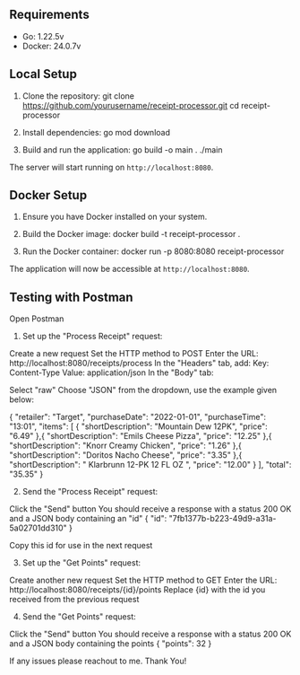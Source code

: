 ## Requirements

- Go: 1.22.5v
- Docker: 24.0.7v

## Local Setup

1. Clone the repository:
git clone https://github.com/yourusername/receipt-processor.git
cd receipt-processor

2. Install dependencies:
go mod download

3. Build and run the application:
go build -o main .
./main

The server will start running on `http://localhost:8080`.

## Docker Setup

1. Ensure you have Docker installed on your system.

2. Build the Docker image:
docker build -t receipt-processor .

3. Run the Docker container:
docker run -p 8080:8080 receipt-processor

The application will now be accessible at `http://localhost:8080`.


## Testing with Postman

Open Postman
1. Set up the "Process Receipt" request:

Create a new request
Set the HTTP method to POST
Enter the URL: http://localhost:8080/receipts/process
In the "Headers" tab, add:
Key: Content-Type
Value: application/json
In the "Body" tab:

Select "raw"
Choose "JSON" from the dropdown, use the example given below:

{
  "retailer": "Target",
  "purchaseDate": "2022-01-01",
  "purchaseTime": "13:01",
  "items": [
    {
      "shortDescription": "Mountain Dew 12PK",
      "price": "6.49"
    },{
      "shortDescription": "Emils Cheese Pizza",
      "price": "12.25"
    },{
      "shortDescription": "Knorr Creamy Chicken",
      "price": "1.26"
    },{
      "shortDescription": "Doritos Nacho Cheese",
      "price": "3.35"
    },{
      "shortDescription": "   Klarbrunn 12-PK 12 FL OZ  ",
      "price": "12.00"
    }
  ],
  "total": "35.35"
}

2. Send the "Process Receipt" request:

Click the "Send" button
You should receive a response with a status 200 OK and a JSON body containing an "id"
{ "id": "7fb1377b-b223-49d9-a31a-5a02701dd310" }

Copy this id for use in the next request

3. Set up the "Get Points" request:

Create another new request
Set the HTTP method to GET
Enter the URL: http://localhost:8080/receipts/{id}/points
Replace {id} with the id you received from the previous request


4. Send the "Get Points" request:

Click the "Send" button
You should receive a response with a status 200 OK and a JSON body containing the points
{ "points": 32 }

If any issues please reachout to me. Thank You!
